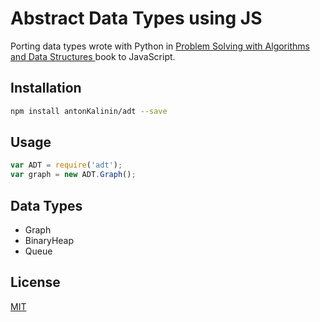 # Abstract Data Types using JS
Porting data types wrote with Python in [Problem Solving with Algorithms and Data Structures
](http://interactivepython.org/runestone/static/pythonds/index.html) book to JavaScript.

## Installation

```bash
npm install antonKalinin/adt --save
```

## Usage

```js
var ADT = require('adt');
var graph = new ADT.Graph();
```

## Data Types

  * Graph
  * BinaryHeap
  * Queue

## License

  [MIT](LICENSE)
